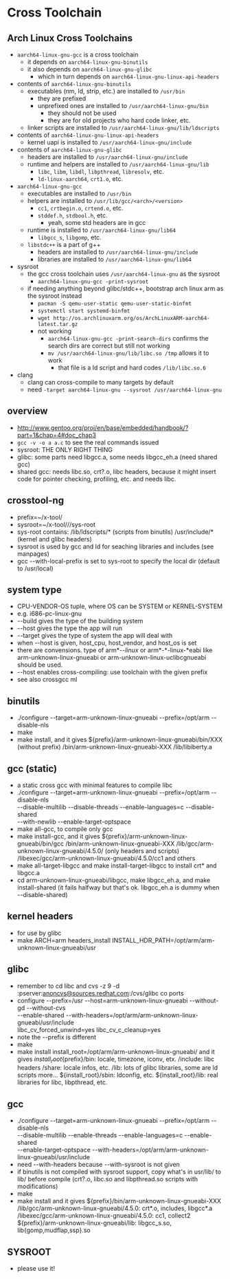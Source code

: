 Cross Toolchain
===============

## Arch Linux Cross Toolchains

- `aarch64-linux-gnu-gcc` is a cross toolchain
  - it depends on `aarch64-linux-gnu-binutils`
  - it also depends on `aarch64-linux-gnu-glibc`
    - which in turn depends on `aarch64-linux-gnu-linux-api-headers`
- contents of `aarch64-linux-gnu-binutils`
  - executables (nm, ld, strip, etc.) are installed to `/usr/bin`
    - they are prefixed
    - unprefixed ones are installed to `/usr/aarch64-linux-gnu/bin`
      - they should not be used
      - they are for old projects who hard code linker, etc.
  - linker scripts are installed to `/usr/aarch64-linux-gnu/lib/ldscripts`
- contents of `aarch64-linux-gnu-linux-api-headers`
  - kernel uapi is installed to `/usr/aarch64-linux-gnu/include`
- contents of `aarch64-linux-gnu-glibc`
  - headers are installed to `/usr/aarch64-linux-gnu/include`
  - runtime and helpers are installed to `/usr/aarch64-linux-gnu/lib`
    - `libc`, `libm`, `libdl`, `libpthread`, `libresolv`, etc.
    - `ld-linux-aarch64`, `crt1.o`, etc.
- `aarch64-linux-gnu-gcc`
  - executables are installed to `/usr/bin`
  - helpers are installed to `/usr/lib/gcc/<arch>/<version>`
    - `cc1`, `crtbegin.o`, `crtend.o`, etc.
    - `stddef.h`, `stdbool.h`, etc.
      - yeah, some std headers are in gcc
  - runtime is installed to `/usr/aarch64-linux-gnu/lib64`
    - `libgcc_s`, `libgomp`, etc.
  - `libstdc++` is a part of g++
    - headers are installed to `/usr/aarch64-linux-gnu/include`
    - libraries are installed to `/usr/aarch64-linux-gnu/lib64`
- sysroot
  - the gcc cross toolchain uses `/usr/aarch64-linux-gnu` as the sysroot
    - `aarch64-linux-gnu-gcc -print-sysroot`
  - if needing anything beyond glibc/stdc++, bootstrap arch linux arm as the
    sysroot instead
    - `pacman -S qemu-user-static qemu-user-static-binfmt`
    - `systemctl start systemd-binfmt`
    - `wget http://os.archlinuxarm.org/os/ArchLinuxARM-aarch64-latest.tar.gz`
    - not working
      - `aarch64-linux-gnu-gcc -print-search-dirs` confirms the search dirs
         are correct but still not working
      - `mv /usr/aarch64-linux-gnu/lib/libc.so /tmp` allows it to work
        - that file is a ld script and hard codes `/lib/libc.so.6`
- clang
  - clang can cross-compile to many targets by default
  - need `-target aarch64-linux-gnu --sysroot /usr/aarch64-linux-gnu`

## overview

- <http://www.gentoo.org/proj/en/base/embedded/handbook/?part=1&chap=4#doc_chap3>
- `gcc -v -o a a.c` to see the real commands issued
- sysroot: THE ONLY RIGHT THING
- glibc: some parts need libgcc.a, some needs libgcc_eh.a (need shared gcc)
- shared gcc: needs libc.so, crt?.o, libc headers, because it might insert code
  for pointer checking, profiling, etc. and needs libc.

## crosstool-ng

- prefix=~/x-tool/<arch>
- sysroot=~/x-tool/<arch>/<arch>/sys-root
- sys-root contains:
  /lib/ldscripts/* (scripts from binutils)
  /usr/include/* (kernel and glibc headers)
- sysroot is used by gcc and ld for seaching libraries and includes (see
  manpages)
- gcc --with-local-prefix is set to sys-root to specify the local dir (default
  to /usr/local)

## system type

- CPU-VENDOR-OS tuple, where OS can be SYSTEM or KERNEL-SYSTEM
- e.g. i686-pc-linux-gnu
- --build gives the type of the building system
- --host gives the type the app will run
- --target gives the type of system the app will deal with
- when --host is given, host_cpu, host_vendor, and host_os is set
- there are convensions.  type of arm*-*-linux* or arm*-*-linux-*eabi
  like arm-unknown-linux-gnueabi or arm-unknown-linux-uclibcgnueabi should be
  used.
- --host enables cross-compiling: use toolchain with the given prefix
- see also crossgcc ml

## binutils

- ./configure --target=arm-unknown-linux-gnueabi --prefix=/opt/arm --disable-nls
- make
- make install, and it gives
  ${prefix}/arm-unknown-linux-gnueabi/bin/XXX (without prefix)
           /bin/arm-unknown-linux-gnueabi-XXX
           /lib/libiberty.a

## gcc (static)

- a static cross gcc with minimal features to compile libc
- ./configure --target=arm-unknown-linux-gnueabi --prefix=/opt/arm --disable-nls \
  --disable-multilib --disable-threads --enable-languages=c --disable-shared \
  --with-newlib --enable-target-optspace
- make all-gcc, to compile only gcc
- make install-gcc, and it gives
  ${prefix}/arm-unknown-linux-gnueabi/bin/gcc
           /bin/arm-unknown-linux-gnueabi-XXX
           /lib/gcc/arm-unknown-linux-gnueabi/4.5.0/ (only headers and scripts)
           /libexec/gcc/arm-unknown-linux-gnueabi/4.5.0/cc1 and others
- make all-target-libgcc and make install-target-libgcc to install crt* and libgcc.a
- cd arm-unknown-linux-gnueabi/libgcc, make libgcc_eh.a, and make install-shared
  (it fails halfway but that's ok. libgcc_eh.a is dummy when --disable-shared)

## kernel headers

- for use by glibc
- make ARCH=arm headers_install INSTALL_HDR_PATH=/opt/arm/arm-unknown-linux-gnueabi/usr

## glibc

- remember to cd libc and
  cvs -z 9 -d :pserver:anoncvs@sources.redhat.com:/cvs/glibc co ports
- configure --prefix=/usr --host=arm-unknown-linux-gnueabi --without-gd --without-cvs \
  --enable-shared --with-headers=/opt/arm/arm-unknown-linux-gnueabi/usr/include \
  libc_cv_forced_unwind=yes libc_cv_c_cleanup=yes
- note the --prefix is different
- make
- make install install_root=/opt/arm/arm-unknown-linux-gnueabi/ and it gives
  ${install_root}${prefix}/bin: locale, timezone, iconv, etx.
                          /include: libc headers
                          /share: locale infos, etc.
                          /lib: lots of glibc libraries, some are ld scripts
                          more...
  ${install_root}/sbin: ldconfig, etc.
  ${install_root}/lib: real libraries for libc, libpthread, etc.

## gcc

- ./configure --target=arm-unknown-linux-gnueabi --prefix=/opt/arm --disable-nls \
  --disable-multilib --enable-threads --enable-languages=c --enable-shared \
  --enable-target-optspace --with-headers=/opt/arm/arm-unknown-linux-gnueabi/usr/include
- need --with-headers because --with-sysroot is not given
- if binutils is not compiled with sysroot support, copy what's in usr/lib/ to lib/
  before compile (crt?.o, libc.so and libpthread.so scripts with modifications)
- make
- make install and it gives
  ${prefix}/bin/arm-unknown-linux-gnueabi-XXX
           /lib/gcc/arm-unknown-linux-gnueabi/4.5.0: crt*.o, includes, libgcc*.a
           /libexec/gcc/arm-unknown-linux-gnueabi/4.5.0: cc1, collect2
  ${prefix}/arm-unknown-linux-gnueabi/lib: libgcc_s.so, lib{gomp,mudflap,ssp}.so

## SYSROOT

- please use it!
